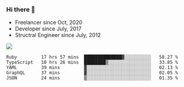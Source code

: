 ### Hi there 👋

- Freelancer since Oct, 2020
- Developer since July, 2017
- Structral Engineer since July, 2012

<img src="https://github-readme-stats.vercel.app/api?username=an-lee&show_icons=true&icon_color=0366d6&text_color=24292e&bg_color=ffffff&hide_title=true" />

<!--START_SECTION:waka-->
```text
Ruby         17 hrs 57 mins  ██████████████▓░░░░░░░░░░   58.27 % 
TypeScript   10 hrs 26 mins  ████████▒░░░░░░░░░░░░░░░░   33.85 % 
YAML         39 mins         ▓░░░░░░░░░░░░░░░░░░░░░░░░   02.13 % 
GraphQL      37 mins         ▓░░░░░░░░░░░░░░░░░░░░░░░░   02.05 % 
JSON         24 mins         ▒░░░░░░░░░░░░░░░░░░░░░░░░   01.35 % 
```
<!--END_SECTION:waka-->
